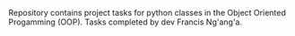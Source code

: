 Repository contains project tasks for python classes in the Object Oriented Progamming (OOP). Tasks completed by dev Francis Ng'ang'a.